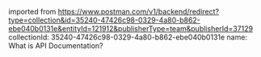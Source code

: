 imported from https://www.postman.com/v1/backend/redirect?type=collection&id=35240-47426c98-0329-4a80-b862-ebe040b0131e&entityId=121912&publisherType=team&publisherId=37129
collectionId: 35240-47426c98-0329-4a80-b862-ebe040b0131e
name: What is API Documentation?